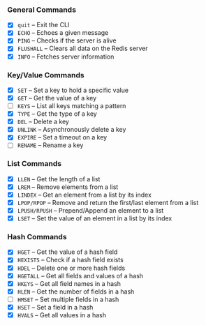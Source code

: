 ### General Commands

- [x] `quit` – Exit the CLI
- [x] `ECHO` – Echoes a given message
- [x] `PING` – Checks if the server is alive
- [x] `FLUSHALL` – Clears all data on the Redis server
- [x] `INFO` – Fetches server information

### Key/Value Commands

- [x] `SET` – Set a key to hold a specific value
- [x] `GET` – Get the value of a key
- [ ] `KEYS` – List all keys matching a pattern
- [x] `TYPE` – Get the type of a key
- [x] `DEL` – Delete a key
- [x] `UNLINK` – Asynchronously delete a key
- [x] `EXPIRE` – Set a timeout on a key
- [ ] `RENAME` – Rename a key

### List Commands

- [x] `LLEN` – Get the length of a list
- [x] `LREM` – Remove elements from a list
- [x] `LINDEX` – Get an element from a list by its index
- [x] `LPOP/RPOP` – Remove and return the first/last element from a list
- [x] `LPUSH/RPUSH` – Prepend/Append an element to a list
- [x] `LSET` – Set the value of an element in a list by its index

### Hash Commands

- [x] `HGET` – Get the value of a hash field
- [x] `HEXISTS` – Check if a hash field exists
- [x] `HDEL` – Delete one or more hash fields
- [x] `HGETALL` – Get all fields and values of a hash
- [x] `HKEYS` – Get all field names in a hash
- [x] `HLEN` – Get the number of fields in a hash
- [ ] `HMSET` – Set multiple fields in a hash
- [x] `HSET` – Set a field in a hash
- [x] `HVALS` – Get all values in a hash
